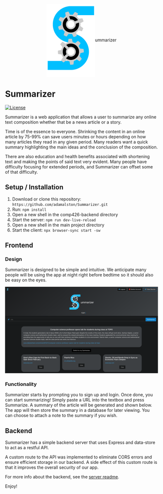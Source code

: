 <p align="center">
  <img src="logos/resizedLogo.png" style="vertical-align:middle">ummarizer
</p>

# Summarizer

[![License](https://img.shields.io/github/license/adamalston/Summarizer?color=009fff)](LICENSE)

Summarizer is a web application that allows a user to summarize any online text composition whether that be a news article or a story.

Time is of the essence to everyone. Shrinking the content in an online article by 75-99% can save users minutes or hours depending on how many articles they read in any given period. Many readers want a quick summary highlighting the main ideas and the conclusion of the composition.

There are also education and health benefits associated with shortening text and making the points of said text very evident. Many people have difficulty focusing for extended periods, and Summarizer can offset some of that difficulty.

## Setup / Installation

1. Download or clone this repository: `https://github.com/adamalston/Summarizer.git`
2. Run: `npm install`
3. Open a new shell in the comp426-backend directory
4. Start the server: `npm run dev-live-reload`
5. Open a new shell in the main project directory
6. Start the client: `npx browser-sync start -sw`

## Frontend

### Design

Summarizer is designed to be simple and intuitive. We anticipate many people will be using the app at night right before bedtime so it should also be easy on the eyes.

<p align="center">
  <img src="logos/screenshot.png">
</p>

### Functionality

Summarizer starts by prompting you to sign up and login. Once done, you can start summarizing! Simply paste a URL into the textbox and press Summarize. A summary of the article will be generated and shown below. The app will then store the summary in a database for later viewing. You can choose to attach a note to the summary if you wish.

## Backend

Summarizer has a simple backend server that uses Express and data-store to act as a restful API.

A custom route to the API was implemented to eliminate CORS errors and ensure efficient storage in our backend. A side effect of this custom route is that it improves the overall security of our app.

For more info about the backend, see the [server readme](comp426-backend/README.md).

Enjoy!
